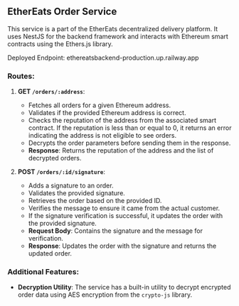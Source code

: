 

## EtherEats Order Service

This service is a part of the EtherEats decentralized delivery platform. It uses NestJS for the backend framework and interacts with Ethereum smart contracts using the Ethers.js library.

Deployed Endpoint:
ethereatsbackend-production.up.railway.app

### Routes:

1. **GET `/orders/:address`**:
   - Fetches all orders for a given Ethereum address.
   - Validates if the provided Ethereum address is correct.
   - Checks the reputation of the address from the associated smart contract. If the reputation is less than or equal to 0, it returns an error indicating the address is not eligible to see orders.
   - Decrypts the order parameters before sending them in the response.
   - **Response**: Returns the reputation of the address and the list of decrypted orders.

2. **POST `/orders/:id/signature`**:
   - Adds a signature to an order.
   - Validates the provided signature.
   - Retrieves the order based on the provided ID.
   - Verifies the message to ensure it came from the actual customer.
   - If the signature verification is successful, it updates the order with the provided signature.
   - **Request Body**: Contains the signature and the message for verification.
   - **Response**: Updates the order with the signature and returns the updated order.

### Additional Features:

- **Decryption Utility**: The service has a built-in utility to decrypt encrypted order data using AES encryption from the `crypto-js` library.

